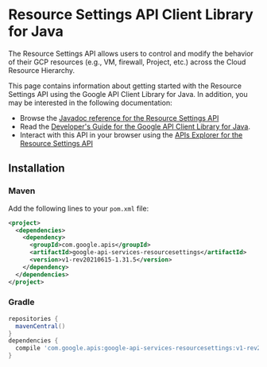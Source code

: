# Resource Settings API Client Library for Java

The Resource Settings API allows users to control and modify the behavior of their GCP resources (e.g., VM, firewall, Project, etc.) across the Cloud Resource Hierarchy.

This page contains information about getting started with the Resource Settings API
using the Google API Client Library for Java. In addition, you may be interested
in the following documentation:

* Browse the [Javadoc reference for the Resource Settings API][javadoc]
* Read the [Developer's Guide for the Google API Client Library for Java][google-api-client].
* Interact with this API in your browser using the [APIs Explorer for the Resource Settings API][api-explorer]

## Installation

### Maven

Add the following lines to your `pom.xml` file:

```xml
<project>
  <dependencies>
    <dependency>
      <groupId>com.google.apis</groupId>
      <artifactId>google-api-services-resourcesettings</artifactId>
      <version>v1-rev20210615-1.31.5</version>
    </dependency>
  </dependencies>
</project>
```

### Gradle

```gradle
repositories {
  mavenCentral()
}
dependencies {
  compile 'com.google.apis:google-api-services-resourcesettings:v1-rev20210615-1.31.5'
}
```

[javadoc]: https://googleapis.dev/java/google-api-services-resourcesettings/latest/index.html
[google-api-client]: https://github.com/googleapis/google-api-java-client/
[api-explorer]: https://developers.google.com/apis-explorer/#p/resourcesettings/v1/
